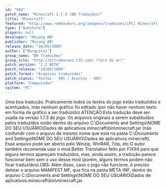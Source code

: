 ```yaml
---
id: "993"
patch_name: "Minecraft 1.7.3 (BR Traduções)"
title: "Minecraft"
featured: "http://www.romhackers.org/imagens/traducoes/[PC] Minecraft - BR Traduções - 4.png"
type: ["Aventura"]
players: null
developer: "Mojang AB"
publisher: "Mojang AB"
release_date: "10/05/2009"
author: ["Marquitos"]
group_name: "BR Traduções"
group_site: "http://brtraducoes.t35.com/ (fora do ar)"
patch_version: "1.2 BETA"
patch_release: "10/05/2009"
patch_format: "Arquivos traduzidos"
patch_status: "Textos - 99% / Acentos - 99%"
platform: "Computador"
system: "PC"
---
```


Uma boa tradução. Praticamente todos os textos do jogo estão traduzidos e acentuados, mas nenhum gráfico foi editado (por não haver nenhum texto em forma de gráfico a ser traduzido).ATENÇÃO:Esta tradução deve ser usada na versão 1.7.3 do jogo. Os arquivos originais a serem substituídos pelos traduzidos estão dentro do arquivo C:\Documents and Settings\NOME DO SEU USUÁRIO\Dados de aplicativos\.minecraft\bin\minecraft.jar (não confundir com o arquivo de mesmo nome que está na pasta C:\Documents and Settings\NOME DO SEU USUÁRIO\Dados de aplicativos\.minecraft\). Esse arquivo pode ser aberto pelo Winzip, WinRAR, 7zip, etc.O autor também recomenda usar o mod Better Translation feito por FIX94 para que alguns termos apareçam traduzidos, mas, ainda assim, a tradução parece funcionar bem sem o uso desse mod (porém, alguns termos podem não ficar traduzidos).OBS: Além disso, caso o jogo não funcione, é preciso deletar o arquivo MANIFEST.MF, que fica na pasta META-INF, dentro do arquivo C:\Documents and Settings\NOME DO SEU USUÁRIO\Dados de aplicativos\.minecraft\bin\minecraft.jar.